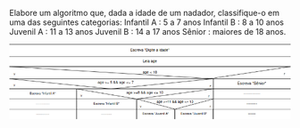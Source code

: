 Elabore um algoritmo que, dada a idade de um nadador, classifique-o em
uma das seguintes categorias:
    Infantil A : 5 a 7 anos
    Infantil B : 8 a 10 anos
    Juvenil A : 11 a 13 anos
    Juvenil B : 14 a 17 anos
    Sênior : maiores de 18 anos.

![](https://github.com/Yxav/proglogic/blob/apnp/exercicios-4/36/36.png)
